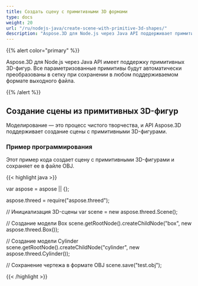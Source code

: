 ```yaml
---
title: Создать сцену с примитивными 3D формами
type: docs
weight: 20
url: "/ru/nodejs-java/create-scene-with-primitive-3d-shapes/"
description: "Aspose.3D для Node.js через Java API поддерживает примитивные 3D-фигуры. Все параметризованные примитивы будут автоматически преобразованы в сетку при сохранении в любой поддерживаемый формат выходного файла."
---
```


{{% alert color="primary" %}} 

Aspose.3D для Node.js через Java API имеет поддержку примитивных 3D-фигур. Все параметризованные примитивы будут автоматически преобразованы в сетку при сохранении в любом поддерживаемом формате выходного файла.

{{% /alert %}} 
## **Создание сцены из примитивных 3D-фигур**
Моделирование — это процесс чистого творчества, и API Aspose.3D поддерживает создание сцены с примитивными 3D-фигурами.
### **Пример программирования**
Этот пример кода создает сцену с примитивными 3D-фигурами и сохраняет ее в файле OBJ.

{{< highlight java >}}

var aspose = aspose || {};

aspose.threed = require("aspose.threed");

// Инициализация 3D-сцены
var scene = new aspose.threed.Scene();

// Создание модели Box
scene.getRootNode().createChildNode("box", new aspose.threed.Box());

// Создание модели Cylinder
scene.getRootNode().createChildNode("cylinder", new aspose.threed.Cylinder());

// Сохранение чертежа в формате OBJ
scene.save("test.obj");


{{< /highlight >}}